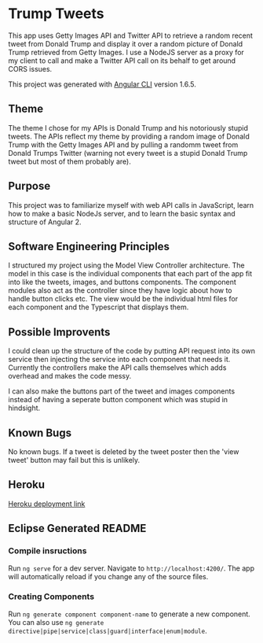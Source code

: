 # Trump Tweets

This app uses Getty Images API and Twitter API to retrieve a random recent tweet from Donald Trump and display it over a random picture of Donald Trump retrieved from Getty Images. I use a NodeJS server as a proxy for my client to call and make a Twitter API call on its behalf to get around CORS issues.

This project was generated with [Angular CLI](https://github.com/angular/angular-cli) version 1.6.5.

## Theme
The theme I chose for my APIs is Donald Trump and his notoriously 
stupid tweets. The APIs reflect my theme by providing a random image of
Donald Trump with the Getty Images API and by pulling a randomm tweet 
from Donald Trumps Twitter (warning not every tweet is a stupid Donald
Trump tweet but most of them probably are).

## Purpose

This project was to familiarize myself with web API calls in JavaScript, learn how to make a basic NodeJs server, and to learn the basic syntax and structure of Angular 2.

## Software Engineering Principles
I structured my project using the Model View Controller architecture. The model in this case is the individual components that each part of the app fit into like the tweets, images, and buttons components. The component modules also act as the controller since they have logic about how to handle button clicks etc. The view would be the individual html files for each component and the Typescript that displays them.

## Possible Improvents
I could clean up the structure of the code by putting API request into its own service then injecting the service into each component that needs it. Currently the controllers make the API calls themselves which adds overhead and makes the code messy.

I can also make the buttons part of the tweet and images components instead of having a seperate button component which was stupid in hindsight.

## Known Bugs

No known bugs. If a tweet is deleted by the tweet poster then the 'view tweet' button may fail but this is unlikely.

## Heroku

[Heroku deployment link](https://trump-tweets-bdagg.herokuapp.com/)

## Eclipse Generated README
### Compile insructions

Run `ng serve` for a dev server. Navigate to `http://localhost:4200/`. The app will automatically reload if you change any of the source files.

### Creating Components

Run `ng generate component component-name` to generate a new component. You can also use `ng generate directive|pipe|service|class|guard|interface|enum|module`.


